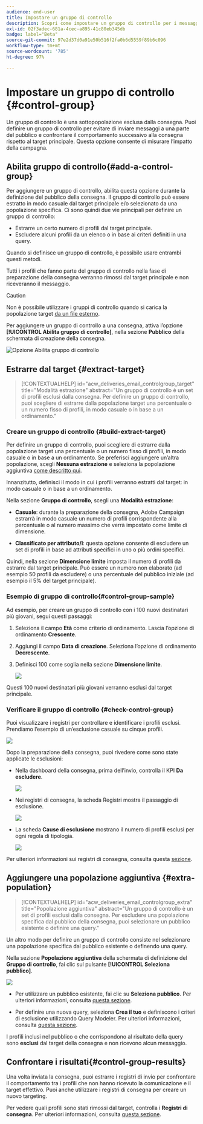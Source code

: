 ```yaml
---
audience: end-user
title: Impostare un gruppo di controllo
description: Scopri come impostare un gruppo di controllo per i messaggi nell’interfaccia utente di Campaign Web
exl-id: 02f3adec-681a-4cec-a895-41c80eb345db
badge: label="Beta"
source-git-commit: 97e2d37d0a91e50b516f2fa0b6d5559f89b6c096
workflow-type: tm+mt
source-wordcount: '785'
ht-degree: 97%

---
```


# Impostare un gruppo di controllo {#control-group}

Un gruppo di controllo è una sottopopolazione esclusa dalla consegna. Puoi definire un gruppo di controllo per evitare di inviare messaggi a una parte del pubblico e confrontare il comportamento successivo alla consegna rispetto al target principale. Questa opzione consente di misurare l’impatto della campagna.

## Abilita gruppo di controllo{#add-a-control-group}

Per aggiungere un gruppo di controllo, abilita questa opzione durante la definizione del pubblico della consegna. Il gruppo di controllo può essere estratto in modo casuale dal target principale e/o selezionato da una popolazione specifica. Ci sono quindi due vie principali per definire un gruppo di controllo:

* Estrarre un certo numero di profili dal target principale.
* Escludere alcuni profili da un elenco o in base ai criteri definiti in una query.

Quando si definisce un gruppo di controllo, è possibile usare entrambi questi metodi.

Tutti i profili che fanno parte del gruppo di controllo nella fase di preparazione della consegna verranno rimossi dal target principale e non riceveranno il messaggio.

>[!CAUTION]
>
>Non è possibile utilizzare i gruppi di controllo quando si carica la popolazione target [da un file esterno](file-audience.md).

Per aggiungere un gruppo di controllo a una consegna, attiva l’opzione **[!UICONTROL Abilita gruppo di controllo]**, nella sezione **Pubblico** della schermata di creazione della consegna.

![Opzione Abilita gruppo di controllo](assets/control-group1.png)


## Estrarre dal target {#extract-target}

>[!CONTEXTUALHELP]
>id="acw_deliveries_email_controlgroup_target"
>title="Modalità estrazione"
>abstract="Un gruppo di controllo è un set di profili esclusi dalla consegna. Per definire un gruppo di controllo, puoi scegliere di estrarre dalla popolazione target una percentuale o un numero fisso di profili, in modo casuale o in base a un ordinamento."


### Creare un gruppo di controllo {#build-extract-target}

Per definire un gruppo di controllo, puoi scegliere di estrarre dalla popolazione target una percentuale o un numero fisso di profili, in modo casuale o in base a un ordinamento. Se preferisci aggiungere un’altra popolazione, scegli **Nessuna estrazione** e seleziona la popolazione aggiuntiva [come descritto qui](#extra-population).

Innanzitutto, definisci il modo in cui i profili verranno estratti dal target: in modo casuale o in base a un ordinamento.

Nella sezione **Gruppo di controllo**, scegli una **Modalità estrazione**:

* **Casuale**: durante la preparazione della consegna, Adobe Campaign estrarrà in modo casuale un numero di profili corrispondente alla percentuale o al numero massimo che verrà impostato come limite di dimensione.

* **Classificato per attributo/i**: questa opzione consente di escludere un set di profili in base ad attributi specifici in uno o più ordini specifici.


Quindi, nella sezione **Dimensione limite** imposta il numero di profili da estrarre dal target principale. Può essere un numero non elaborato (ad esempio 50 profili da escludere) o una percentuale del pubblico iniziale (ad esempio il 5% del target principale).


### Esempio di gruppo di controllo{#control-group-sample}

Ad esempio, per creare un gruppo di controllo con i 100 nuovi destinatari più giovani, segui questi passaggi:

1. Seleziona il campo **Età** come criterio di ordinamento. Lascia l’opzione di ordinamento **Crescente**.
1. Aggiungi il campo **Data di creazione**. Seleziona l’opzione di ordinamento **Decrescente**.
1. Definisci 100 come soglia nella sezione **Dimensione limite**.

   ![](assets/control-group2.png)

Questi 100 nuovi destinatari più giovani verranno esclusi dal target principale.

### Verificare il gruppo di controllo {#check-control-group}

Puoi visualizzare i registri per controllare e identificare i profili esclusi. Prendiamo l’esempio di un’esclusione casuale su cinque profili.

![](assets/control-group4.png)

Dopo la preparazione della consegna, puoi rivedere come sono state applicate le esclusioni:

* Nella dashboard della consegna, prima dell’invio, controlla il KPI **Da escludere**.

  ![](assets/control-group5.png)

* Nei registri di consegna, la scheda Registri mostra il passaggio di esclusione.

  ![](assets/control-group-sample-logs.png)
<!--

 * The **Exclusion logs** tab displays each profile and the related exclusion **Reason**.

    ![](assets/control-group6.png)
-->

* La scheda **Cause di esclusione** mostrano il numero di profili esclusi per ogni regola di tipologia.

  ![](assets/control-group7.png)

Per ulteriori informazioni sui registri di consegna, consulta questa [sezione](../monitor/delivery-logs.md).

## Aggiungere una popolazione aggiuntiva {#extra-population}

>[!CONTEXTUALHELP]
>id="acw_deliveries_email_controlgroup_extra"
>title="Popolazione aggiuntiva"
>abstract="Un gruppo di controllo è un set di profili esclusi dalla consegna. Per escludere una popolazione specifica dal pubblico della consegna, puoi selezionare un pubblico esistente o definire una query."

Un altro modo per definire un gruppo di controllo consiste nel selezionare una popolazione specifica dal pubblico esistente o definendo una query.

Nella sezione **Popolazione aggiuntiva** della schermata di definizione del **Gruppo di controllo**, fai clic sul pulsante **[!UICONTROL Seleziona pubblico]**.

![](assets/control-group3.png)

* Per utilizzare un pubblico esistente, fai clic su **Seleziona pubblico**. Per ulteriori informazioni, consulta [questa sezione](add-audience.md).

* Per definire una nuova query, seleziona **Crea il tuo** e definiscono i criteri di esclusione utilizzando Query Modeler. Per ulteriori informazioni, consulta [questa sezione](../query/query-modeler-overview.md).

I profili inclusi nel pubblico o che corrispondono al risultato della query sono **esclusi** dal target della consegna e non ricevono alcun messaggio.

## Confrontare i risultati{#control-group-results}

Una volta inviata la consegna, puoi estrarre i registri di invio per confrontare il comportamento tra i profili che non hanno ricevuto la comunicazione e il target effettivo. Puoi anche utilizzare i registri di consegna per creare un nuovo targeting.

Per vedere quali profili sono stati rimossi dal target, controlla i **Registri di consegna**. Per ulteriori informazioni, consulta [questa sezione](#check-control-group).


